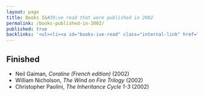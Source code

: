 ```yaml
---
layout: page
title: Books I&#39;ve read that were published in 2002
permalink: /books-published-in-2002/
published: true
backlinks: '<ul><li><a id="books-ive-read" class="internal-link" href="/books-ive-read/">Books I&#39;ve read</a></li></ul>'
---
```




## Finished 
* Neil Gaiman, _Coraline (French edition)_ (2002) 
* William Nicholson, _The Wind on Fire Trilogy_ (2002) 
* Christopher Paolini, _The Inheritance Cycle 1-3_ (2002) 
